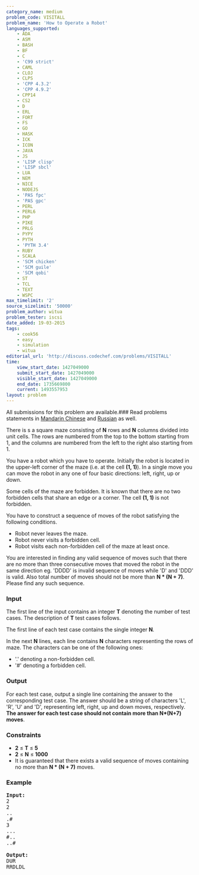 ```yaml
---
category_name: medium
problem_code: VISITALL
problem_name: 'How to Operate a Robot'
languages_supported:
    - ADA
    - ASM
    - BASH
    - BF
    - C
    - 'C99 strict'
    - CAML
    - CLOJ
    - CLPS
    - 'CPP 4.3.2'
    - 'CPP 4.9.2'
    - CPP14
    - CS2
    - D
    - ERL
    - FORT
    - FS
    - GO
    - HASK
    - ICK
    - ICON
    - JAVA
    - JS
    - 'LISP clisp'
    - 'LISP sbcl'
    - LUA
    - NEM
    - NICE
    - NODEJS
    - 'PAS fpc'
    - 'PAS gpc'
    - PERL
    - PERL6
    - PHP
    - PIKE
    - PRLG
    - PYPY
    - PYTH
    - 'PYTH 3.4'
    - RUBY
    - SCALA
    - 'SCM chicken'
    - 'SCM guile'
    - 'SCM qobi'
    - ST
    - TCL
    - TEXT
    - WSPC
max_timelimit: '2'
source_sizelimit: '50000'
problem_author: witua
problem_tester: iscsi
date_added: 19-03-2015
tags:
    - cook56
    - easy
    - simulation
    - witua
editorial_url: 'http://discuss.codechef.com/problems/VISITALL'
time:
    view_start_date: 1427049000
    submit_start_date: 1427049000
    visible_start_date: 1427049000
    end_date: 1735669800
    current: 1493557953
layout: problem
---
```

All submissions for this problem are available.###  Read problems statements in [Mandarin Chinese](http://www.codechef.com/download/translated/COOK56/mandarin/VISITALL.pdf) and [Russian](http://www.codechef.com/download/translated/COOK56/russian/VISITALL.pdf) as well.

There is s a square maze consisting of **N** rows and **N** columns divided into unit cells. The rows are numbered from the top to the bottom starting from 1, and the columns are numbered from the left to the right also starting from 1.

You have a robot which you have to operate. Initially the robot is located in the upper-left corner of the maze (i.e. at the cell **(1, 1)**). In a single move you can move the robot in any one of four basic directions: left, right, up or down.

Some cells of the maze are forbidden. It is known that there are no two forbidden cells that share an edge or a corner. The cell **(1, 1)** is not forbidden.

You have to construct a sequence of moves of the robot satisfying the following conditions.

- Robot never leaves the maze.
- Robot never visits a forbidden cell.
- Robot visits each non-forbidden cell of the maze at least once.

You are interested in finding any valid sequence of moves such that there are no more than three consecutive moves that moved the robot in the same direction eg. 'DDDD' is invalid sequence of moves while 'D' and 'DDD' is valid. Also total number of moves should not be more than **N \* (N + 7)**. Please find any such sequence.

### Input

The first line of the input contains an integer **T** denoting the number of test cases. The description of **T** test cases follows.

The first line of each test case contains the single integer **N**.

In the next **N** lines, each line contains **N** characters representing the rows of maze. The characters can be one of the following ones:

- '.' denoting a non-forbidden cell.
- '#' denoting a forbidden cell.

### Output

For each test case, output a single line containing the answer to the corresponding test case. The answer should be a string of characters 'L', 'R', 'U' and 'D', representing left, right, up and down moves, respectively. **The answer for each test case should not contain more than N\*(N+7) moves**.

### Constraints

- **2** ≤ **T** ≤ **5**
- **2** ≤ **N** ≤ **1000**
- It is guaranteed that there exists a valid sequence of moves containing no more than **N \* (N + 7)** moves.

### Example

<pre><b>Input:</b>
2
2
..
.#
3
...
#..
..#

<b>Output:</b>
DUR
RRDLDL

</pre>